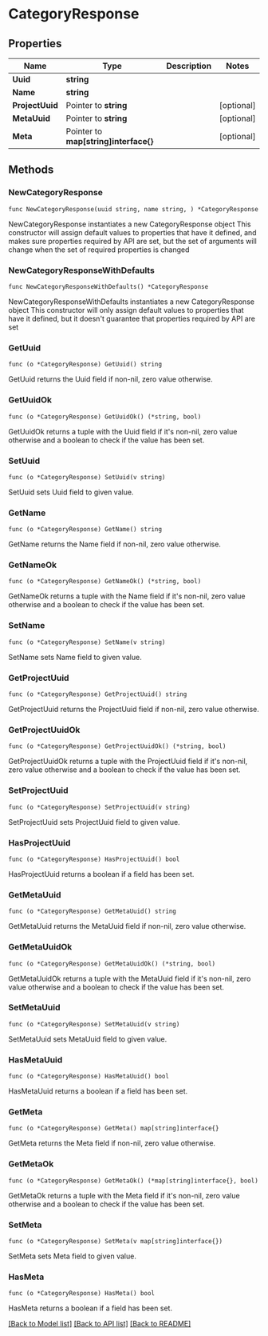 # CategoryResponse

## Properties

Name | Type | Description | Notes
------------ | ------------- | ------------- | -------------
**Uuid** | **string** |  | 
**Name** | **string** |  | 
**ProjectUuid** | Pointer to **string** |  | [optional] 
**MetaUuid** | Pointer to **string** |  | [optional] 
**Meta** | Pointer to **map[string]interface{}** |  | [optional] 

## Methods

### NewCategoryResponse

`func NewCategoryResponse(uuid string, name string, ) *CategoryResponse`

NewCategoryResponse instantiates a new CategoryResponse object
This constructor will assign default values to properties that have it defined,
and makes sure properties required by API are set, but the set of arguments
will change when the set of required properties is changed

### NewCategoryResponseWithDefaults

`func NewCategoryResponseWithDefaults() *CategoryResponse`

NewCategoryResponseWithDefaults instantiates a new CategoryResponse object
This constructor will only assign default values to properties that have it defined,
but it doesn't guarantee that properties required by API are set

### GetUuid

`func (o *CategoryResponse) GetUuid() string`

GetUuid returns the Uuid field if non-nil, zero value otherwise.

### GetUuidOk

`func (o *CategoryResponse) GetUuidOk() (*string, bool)`

GetUuidOk returns a tuple with the Uuid field if it's non-nil, zero value otherwise
and a boolean to check if the value has been set.

### SetUuid

`func (o *CategoryResponse) SetUuid(v string)`

SetUuid sets Uuid field to given value.


### GetName

`func (o *CategoryResponse) GetName() string`

GetName returns the Name field if non-nil, zero value otherwise.

### GetNameOk

`func (o *CategoryResponse) GetNameOk() (*string, bool)`

GetNameOk returns a tuple with the Name field if it's non-nil, zero value otherwise
and a boolean to check if the value has been set.

### SetName

`func (o *CategoryResponse) SetName(v string)`

SetName sets Name field to given value.


### GetProjectUuid

`func (o *CategoryResponse) GetProjectUuid() string`

GetProjectUuid returns the ProjectUuid field if non-nil, zero value otherwise.

### GetProjectUuidOk

`func (o *CategoryResponse) GetProjectUuidOk() (*string, bool)`

GetProjectUuidOk returns a tuple with the ProjectUuid field if it's non-nil, zero value otherwise
and a boolean to check if the value has been set.

### SetProjectUuid

`func (o *CategoryResponse) SetProjectUuid(v string)`

SetProjectUuid sets ProjectUuid field to given value.

### HasProjectUuid

`func (o *CategoryResponse) HasProjectUuid() bool`

HasProjectUuid returns a boolean if a field has been set.

### GetMetaUuid

`func (o *CategoryResponse) GetMetaUuid() string`

GetMetaUuid returns the MetaUuid field if non-nil, zero value otherwise.

### GetMetaUuidOk

`func (o *CategoryResponse) GetMetaUuidOk() (*string, bool)`

GetMetaUuidOk returns a tuple with the MetaUuid field if it's non-nil, zero value otherwise
and a boolean to check if the value has been set.

### SetMetaUuid

`func (o *CategoryResponse) SetMetaUuid(v string)`

SetMetaUuid sets MetaUuid field to given value.

### HasMetaUuid

`func (o *CategoryResponse) HasMetaUuid() bool`

HasMetaUuid returns a boolean if a field has been set.

### GetMeta

`func (o *CategoryResponse) GetMeta() map[string]interface{}`

GetMeta returns the Meta field if non-nil, zero value otherwise.

### GetMetaOk

`func (o *CategoryResponse) GetMetaOk() (*map[string]interface{}, bool)`

GetMetaOk returns a tuple with the Meta field if it's non-nil, zero value otherwise
and a boolean to check if the value has been set.

### SetMeta

`func (o *CategoryResponse) SetMeta(v map[string]interface{})`

SetMeta sets Meta field to given value.

### HasMeta

`func (o *CategoryResponse) HasMeta() bool`

HasMeta returns a boolean if a field has been set.


[[Back to Model list]](../README.md#documentation-for-models) [[Back to API list]](../README.md#documentation-for-api-endpoints) [[Back to README]](../README.md)


